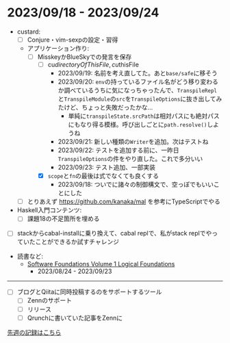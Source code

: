 # 2023/09/18 - 2023/09/24

- custard:
    - [ ] Conjure・vim-sexpの設定・習得
    - アプリケーション作り:
        - [ ] MisskeyかBlueSkyでの発言を保存
            - [ ] cu$directoryOfThisFile, cu$thisFile
                - 2023/09/19: 名前を考え直してた。あと`base/safe`に移そう
                - 2023/09/20: `env`の持っているファイル名がどう移り変わるか調べているうちに気になっちゃったんで、`TranspileRepl`と`TranspileModule`の`src`を`TranspileOptions`に抜き出してみたけど、ちょっと失敗だったかな...
                    - 単純に`transpileState.srcPath`は相対パスにも絶対パスにもなり得る模様。呼び出しごとに`path.resolve()`しようね
                - 2023/09/21: 新しい種類の`Writer`を追加。次はテストね
                - 2023/09/22: テストを追加する前に、一昨日`TranspileOptions`の件をやり直した。これで多分いい
                - 2023/09/23: テスト追加、一部実装
            - [x] `scope`と`fn`の最後は式でなくても良くする
                - 2023/09/18: ついでに諸々の制御構文で、空っぽでもいいことにした
    - [ ] とりあえず <https://github.com/kanaka/mal> を参考にTypeScriptでやる
- Haskell入門コンテンツ:
    - [ ] 課題18の不足箇所を埋める
- [ ] stackからcabal-installに乗り換えて、cabal replで、私がstack replでやっていたことができるか試すチャレンジ
- 読書など:
    - [Software Foundations Volume 1 Logical Foundations](https://softwarefoundations.cis.upenn.edu/lf-current/index.html)
        - 2023/08/24 - 2023/09/23

------

- [ ] ブログとQiitaに同時投稿するのをサポートするツール
    - [ ] Zennのサポート
    - [ ] リリース
    - [ ] Qrunchに書いていた記事をZennに

[先週の記録はこちら](https://github.com/igrep/daily-commits/blob/50907c05c46594ac3f801d46ea452a533ae96fa8/yesterday.md)
